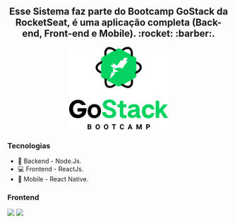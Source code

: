 <h2 align="center">
Esse Sistema faz parte do Bootcamp GoStack da RocketSeat, é uma aplicação completa (Back-end, Front-end e Mobile). :rocket: :barber:.</br>
</h2>
 
 
<p align="center"> 
 <img 
    src="68747470733a2f2f726f636b6574736561742d63646e2e73332d73612d656173742d312e616d617a6f6e6177732e636f6d2f626f6f7463616d702d6865616465722e706e67.png"/>
</p>
 
### Tecnologias
- :file_folder: Backend - Node.Js.
- :computer: Frontend - ReactJs.
- :iphone: Mobile - React Native.

### Frontend
<p loat="left"> 
 <img height="290" src="Captura de Tela 2020-10-22 às 20.19.50.png"/>
 <img height="290" src="Captura de Tela 2020-10-22 às 20.19.50.png"/>
</p>

```Tecnologias

```

